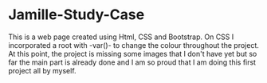 # Jamille-Study-Case
This is a web page created using Html, CSS and Bootstrap. On CSS I incorporated a root with -var()- to change the colour throughout the project. At this point, the project is missing some images that I don't have yet but so far the main part is already done and I am so proud that I am doing this first project all by myself.
